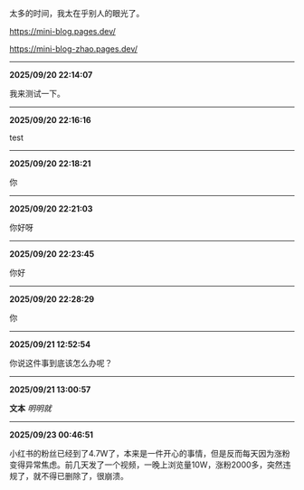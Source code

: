 太多的时间，我太在乎别人的眼光了。

https://mini-blog.pages.dev/

https://mini-blog-zhao.pages.dev/

---
**2025/09/20 22:14:07**

我来测试一下。

---
**2025/09/20 22:16:16**

test

---
**2025/09/20 22:18:21**

你

---
**2025/09/20 22:21:03**

你好呀

---
**2025/09/20 22:23:45**

你好

---
**2025/09/20 22:28:29**

你

---
**2025/09/21 12:52:54**

你说这件事到底该怎么办呢？

---
**2025/09/21 13:00:57**

**文本**
*明明就*

---
**2025/09/23 00:46:51**

小红书的粉丝已经到了4.7W了，本来是一件开心的事情，但是反而每天因为涨粉变得异常焦虑。前几天发了一个视频，一晚上浏览量10W，涨粉2000多，突然违规了，就不得已删除了，很崩溃。
